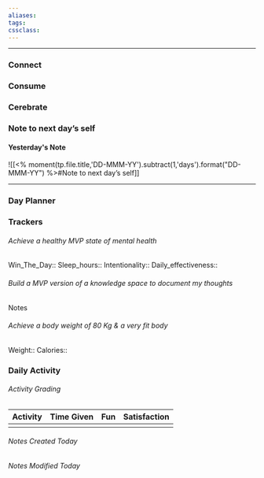 ```yaml
---
aliases:  
tags:
cssclass:
---
```

---

### Connect 
### Consume
### Cerebrate
### Note to next day’s self
#### Yesterday's Note
 ![[<% moment(tp.file.title,'DD-MMM-YY').subtract(1,'days').format("DD-MMM-YY") %>#Note to next day’s self]]

--- 
### Day Planner
### Trackers
###### Achieve a healthy MVP state of mental health
Win_The_Day:: 
Sleep_hours::
Intentionality:: 
Daily_effectiveness::

###### Build a MVP version of a knowledge space to document my thoughts
Notes

###### Achieve a body weight of 80 Kg & a very fit body
Weight:: 
Calories:: 

### Daily Activity 
###### Activity Grading
| Activity | Time Given | Fun | Satisfaction |
| -------- | ---------- | --- | ------------ |
|  |            |     |              |

###### Notes Created Today
###### Notes Modified Today 


